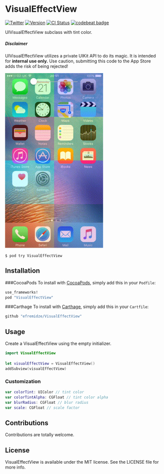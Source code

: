 # VisualEffectView

[![Twitter](https://img.shields.io/badge/Twitter-@lasha_-blue.svg?style=flat)](http://twitter.com/lasha_)
[![Version](https://img.shields.io/cocoapods/v/VisualEffectView.svg?style=flat)](http://cocoapods.org/pods/VisualEffectView)
[![CI Status](http://img.shields.io/travis/efremidze/VisualEffectView.svg?style=flat)](https://travis-ci.org/efremidze/VisualEffectView)
[![codebeat badge](https://codebeat.co/badges/333beeda-5948-42f3-8775-0e3626408a82)](https://codebeat.co/projects/github-com-efremidze-visualeffectview)

UIVisualEffectView subclass with tint color.

##### Disclaimer
UIVisualEffectView utilizes a private UIKit API to do its magic. It is intended for **internal use only.** Use caution, submitting this code to the App Store adds the risk of being rejected!

![Demo](demo.gif)

```
$ pod try VisualEffectView
```

## Installation
###CocoaPods
To install with [CocoaPods](http://cocoapods.org/), simply add this in your `Podfile`:
```ruby
use_frameworks!
pod "VisualEffectView"
```

###Carthage
To install with [Carthage](https://github.com/Carthage/Carthage), simply add this in your `Cartfile`:
```ruby
github "efremidze/VisualEffectView"
```

## Usage

Create a VisualEffectView using the empty initializer.

```swift
import VisualEffectView

let visualEffectView = VisualEffectView()
addSubview(visualEffectView)
```

### Customization

```swift
var colorTint: UIColor // tint color
var colorTintAlpha: CGFloat // tint color alpha
var blurRadius: CGFloat // blur radius
var scale: CGFloat // scale factor
```

## Contributions

Contributions are totally welcome.

## License

VisualEffectView is available under the MIT license. See the LICENSE file for more info.
